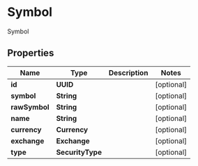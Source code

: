 

# Symbol

Symbol

## Properties

| Name | Type | Description | Notes |
|------------ | ------------- | ------------- | -------------|
|**id** | **UUID** |  |  [optional] |
|**symbol** | **String** |  |  [optional] |
|**rawSymbol** | **String** |  |  [optional] |
|**name** | **String** |  |  [optional] |
|**currency** | **Currency** |  |  [optional] |
|**exchange** | **Exchange** |  |  [optional] |
|**type** | **SecurityType** |  |  [optional] |



